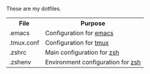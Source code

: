 These are my dotfiles.

<table>
  <tr>
    <th>File</th><th>Purpose</th>
  </tr>
  <tr>
    <td>.emacs</td><td>Configuration for <a href="http://www.gnu.org/software/emacs/">emacs</a></td>
  </tr>
  <tr>
    <td>.tmux.conf</td><td>Configuration for <a href="http://tmux.sourceforge.net/">tmux</a></td>
  </tr>
  <tr>
    <td>.zshrc</td><td>Main configuration for <a href="http://zsh.sourceforge.net/">zsh</a></td>
  </tr>
  <tr>
    <td>.zshenv</td><td>Environment configuration for <a href="http://zsh.sourceforge.net/">zsh</a></td>
  </tr>
</table>
